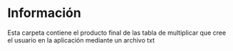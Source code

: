 # Información

Esta carpeta contiene el producto final de las tabla de multiplicar que cree el usuario en la aplicación mediante un archivo txt
